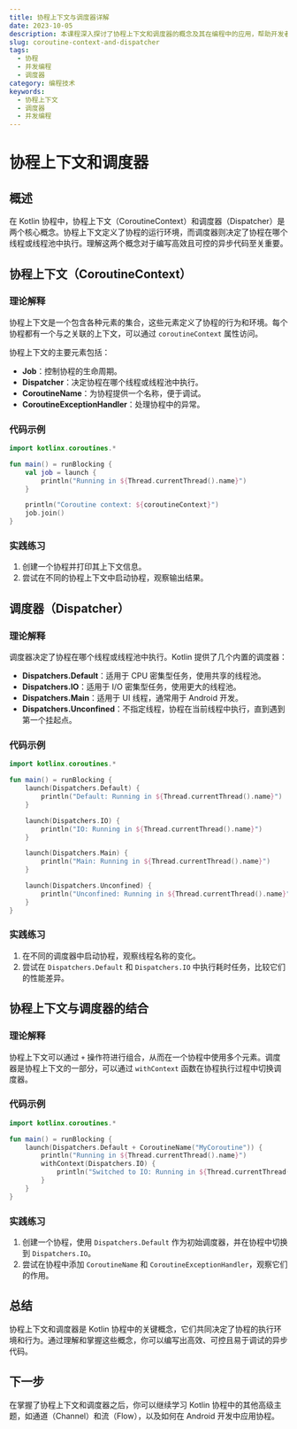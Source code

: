 ```yaml
---
title: 协程上下文与调度器详解
date: 2023-10-05
description: 本课程深入探讨了协程上下文和调度器的概念及其在编程中的应用，帮助开发者理解和掌握高效并发编程的关键技术。
slug: coroutine-context-and-dispatcher
tags:
  - 协程
  - 并发编程
  - 调度器
category: 编程技术
keywords:
  - 协程上下文
  - 调度器
  - 并发编程
---
```


# 协程上下文和调度器

## 概述

在 Kotlin 协程中，协程上下文（CoroutineContext）和调度器（Dispatcher）是两个核心概念。协程上下文定义了协程的运行环境，而调度器则决定了协程在哪个线程或线程池中执行。理解这两个概念对于编写高效且可控的异步代码至关重要。

## 协程上下文（CoroutineContext）

### 理论解释

协程上下文是一个包含各种元素的集合，这些元素定义了协程的行为和环境。每个协程都有一个与之关联的上下文，可以通过 `coroutineContext` 属性访问。

协程上下文的主要元素包括：

- **Job**：控制协程的生命周期。
- **Dispatcher**：决定协程在哪个线程或线程池中执行。
- **CoroutineName**：为协程提供一个名称，便于调试。
- **CoroutineExceptionHandler**：处理协程中的异常。

### 代码示例

```kotlin
import kotlinx.coroutines.*

fun main() = runBlocking {
    val job = launch {
        println("Running in ${Thread.currentThread().name}")
    }

    println("Coroutine context: ${coroutineContext}")
    job.join()
}
```

### 实践练习

1. 创建一个协程并打印其上下文信息。
2. 尝试在不同的协程上下文中启动协程，观察输出结果。

## 调度器（Dispatcher）

### 理论解释

调度器决定了协程在哪个线程或线程池中执行。Kotlin 提供了几个内置的调度器：

- **Dispatchers.Default**：适用于 CPU 密集型任务，使用共享的线程池。
- **Dispatchers.IO**：适用于 I/O 密集型任务，使用更大的线程池。
- **Dispatchers.Main**：适用于 UI 线程，通常用于 Android 开发。
- **Dispatchers.Unconfined**：不指定线程，协程在当前线程中执行，直到遇到第一个挂起点。

### 代码示例

```kotlin
import kotlinx.coroutines.*

fun main() = runBlocking {
    launch(Dispatchers.Default) {
        println("Default: Running in ${Thread.currentThread().name}")
    }

    launch(Dispatchers.IO) {
        println("IO: Running in ${Thread.currentThread().name}")
    }

    launch(Dispatchers.Main) {
        println("Main: Running in ${Thread.currentThread().name}")
    }

    launch(Dispatchers.Unconfined) {
        println("Unconfined: Running in ${Thread.currentThread().name}")
    }
}
```

### 实践练习

1. 在不同的调度器中启动协程，观察线程名称的变化。
2. 尝试在 `Dispatchers.Default` 和 `Dispatchers.IO` 中执行耗时任务，比较它们的性能差异。

## 协程上下文与调度器的结合

### 理论解释

协程上下文可以通过 `+` 操作符进行组合，从而在一个协程中使用多个元素。调度器是协程上下文的一部分，可以通过 `withContext` 函数在协程执行过程中切换调度器。

### 代码示例

```kotlin
import kotlinx.coroutines.*

fun main() = runBlocking {
    launch(Dispatchers.Default + CoroutineName("MyCoroutine")) {
        println("Running in ${Thread.currentThread().name}")
        withContext(Dispatchers.IO) {
            println("Switched to IO: Running in ${Thread.currentThread().name}")
        }
    }
}
```

### 实践练习

1. 创建一个协程，使用 `Dispatchers.Default` 作为初始调度器，并在协程中切换到 `Dispatchers.IO`。
2. 尝试在协程中添加 `CoroutineName` 和 `CoroutineExceptionHandler`，观察它们的作用。

## 总结

协程上下文和调度器是 Kotlin 协程中的关键概念，它们共同决定了协程的执行环境和行为。通过理解和掌握这些概念，你可以编写出高效、可控且易于调试的异步代码。

## 下一步

在掌握了协程上下文和调度器之后，你可以继续学习 Kotlin 协程中的其他高级主题，如通道（Channel）和流（Flow），以及如何在 Android 开发中应用协程。